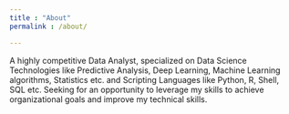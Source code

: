 ```yaml
---
title : "About"
permalink : /about/

---
```



A highly competitive Data Analyst, specialized on Data Science Technologies like Predictive Analysis, Deep Learning, Machine Learning algorithms, Statistics etc. and Scripting Languages like Python, R, Shell, SQL etc. Seeking for an opportunity to leverage my skills to achieve organizational goals and improve my technical skills. 
